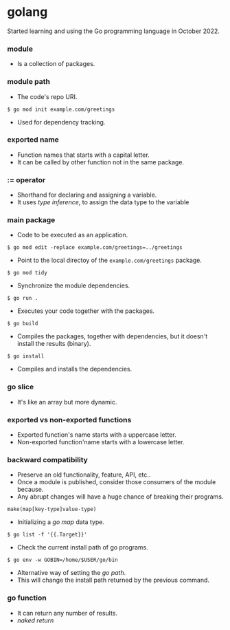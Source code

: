 # golang

Started learning and using the Go programming language in October 2022.

### module
- Is a collection of packages.

### module path
- The code's repo URI.

```
$ go mod init example.com/greetings
```
- Used for dependency tracking.

### exported name
- Function names that starts with a capital letter.
- It can be called by other function not in the same package.

### := operator
- Shorthand for declaring and assigning a variable.
- It uses *type inference*, to assign the data type to the variable

### main package
- Code to be executed as an application.

```
$ go mod edit -replace example.com/greetings=../greetings
```
- Point to the local directoy of the `example.com/greetings` package.

```
$ go mod tidy
```
- Synchronize the module dependencies.

```
$ go run .
```
- Executes your code together with the packages.

```
$ go build
```
- Compiles the packages, together with dependencies, but it doesn't install the
  results (binary).

```
$ go install
```
- Compiles and installs the dependencies.

### go slice
- It's like an array but more dynamic.

### exported vs non-exported functions

- Exported function's name starts with a uppercase letter.
- Non-exported function'name starts with a lowercase letter.

### backward compatibility

- Preserve an old functionality, feature, API, etc..
- Once a module is published, consider those consumers of the module because.
- Any abrupt changes will have a huge chance of breaking their programs.

```
make(map[key-type]value-type)
```
- Initializing a *go map* data type.

```
$ go list -f '{{.Target}}'
```
- Check the current install path of go programs.

```
$ go env -w GOBIN=/home/$USER/go/bin
```
- Alternative way of setting the *go path*.
- This will change the install path returned by the previous command.

### go function
- It can return any number of results.
- *naked return*
